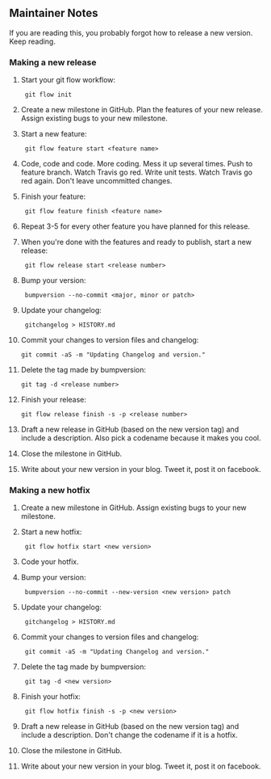 ## Maintainer Notes

If you are reading this, you probably forgot how to release a new version. Keep
reading.

### Making a new release

1. Start your git flow workflow:

        git flow init

2. Create a new milestone in GitHub. Plan the features of your new release. Assign
existing bugs to your new milestone.
3. Start a new feature:

        git flow feature start <feature name>

4. Code, code and code. More coding. Mess it up several times. Push to feature
branch. Watch Travis go red. Write unit tests. Watch Travis go red again. Don't
leave uncommitted changes.
5. Finish your feature:

        git flow feature finish <feature name>

6. Repeat 3-5 for every other feature you have planned for this release.
7. When you're done with the features and ready to publish, start a new release:

        git flow release start <release number>

8. Bump your version:

        bumpversion --no-commit <major, minor or patch>

9. Update your changelog:

        gitchangelog > HISTORY.md

10. Commit your changes to version files and changelog:

        git commit -aS -m "Updating Changelog and version."

11. Delete the tag made by bumpversion:

        git tag -d <release number>

12. Finish your release:

        git flow release finish -s -p <release number>

14. Draft a new release in GitHub (based on the new version tag) and include
a description. Also pick a codename because it makes you cool.
15. Close the milestone in GitHub.
16. Write about your new version in your blog. Tweet it, post it on facebook.

### Making a new hotfix

1. Create a new milestone in GitHub. Assign existing bugs to your new milestone.
2. Start a new hotfix:

        git flow hotfix start <new version>

3. Code your hotfix.
4. Bump your version:

        bumpversion --no-commit --new-version <new version> patch

5. Update your changelog:

        gitchangelog > HISTORY.md

6. Commit your changes to version files and changelog:

        git commit -aS -m "Updating Changelog and version."

7. Delete the tag made by bumpversion:

        git tag -d <new version>

8. Finish your hotfix:

        git flow hotfix finish -s -p <new version>

10. Draft a new release in GitHub (based on the new version tag) and include
a description. Don't change the codename if it is a hotfix.
11. Close the milestone in GitHub.
12. Write about your new version in your blog. Tweet it, post it on facebook.